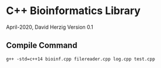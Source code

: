 # C++ Bioinformatics Library
April-2020, David Herzig
Version 0.1

## Compile Command
```
g++ -std=c++14 bioinf.cpp filereader.cpp log.cpp test.cpp
```